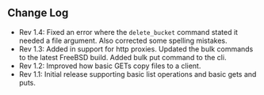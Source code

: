 Change Log
----------

* Rev 1.4: Fixed an error where the `delete_bucket` command stated it needed a file argument.  Also corrected some spelling mistakes.
* Rev 1.3: Added in support for http proxies.  Updated the bulk commands to the latest FreeBSD build.  Added bulk put command to the cli.
* Rev 1.2: Improved how basic GETs copy files to a client.
* Rev 1.1: Initial release supporting basic list operations and basic gets and puts.

